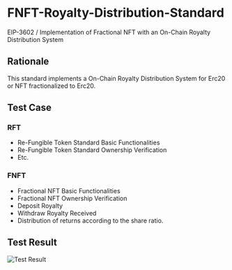# FNFT-Royalty-Distribution-Standard
EIP-3602 / Implementation of Fractional NFT with an On-Chain Royalty Distribution System

## Rationale
This standard implements a On-Chain Royalty Distribution System for Erc20 or NFT fractionalized to Erc20.

## Test Case
### RFT
* Re-Fungible Token Standard Basic Functionalities
* Re-Fungible Token Standard Ownership Verification
* Etc.
### FNFT
* Fractional NFT Basic Functionalities
* Fractional NFT Ownership Verification
* Deposit Royalty
* Withdraw Royalty Received
* Distribution of returns according to the share ratio.

## Test Result
![Test Result](https://i.ibb.co/ZB3YZPT/Screen-Shot-2021-11-05-at-4-13-02-PM.png)
